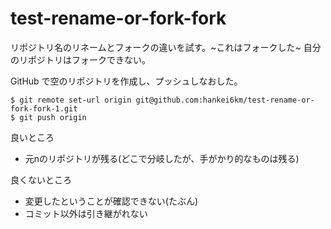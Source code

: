 # test-rename-or-fork-fork
リポジトリ名のリネームとフォークの違いを試す。~これはフォークした~
自分のリポジトリはフォークできない。

GitHub で空のリポジトリを作成し、プッシュしなおした。
 ```
$ git remote set-url origin git@github.com:hankei6km/test-rename-or-fork-fork-1.git
$ git push origin
```

良いところ 
 
- 元nのリポジトリが残る(どこで分岐したが、手がかり的なものは残る)
 
良くないところ 
 
- 変更したということが確認できない(たぶん) 
- コミット以外は引き継がれない
